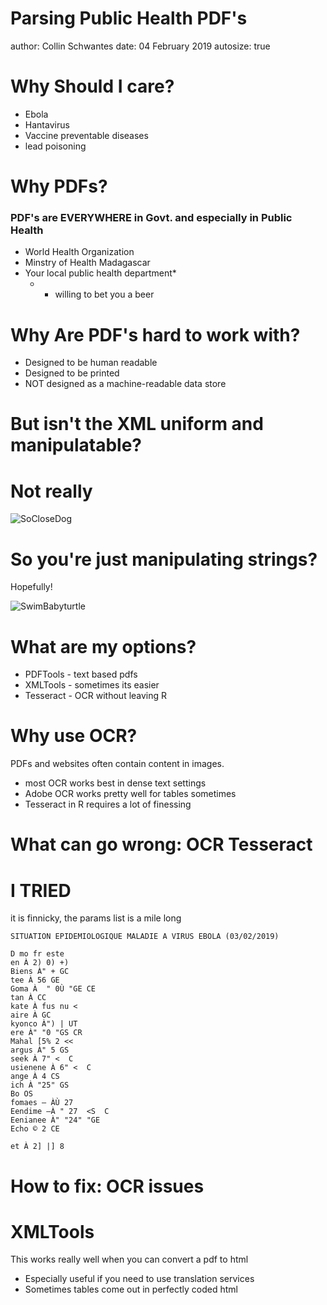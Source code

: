 Parsing Public Health PDF's
========================================================
author: Collin Schwantes
date: 04 February 2019
autosize: true

Why Should I care? 
========================================================
 
- Ebola
- Hantavirus
- Vaccine preventable diseases
- lead poisoning

Why PDFs?
========================================================

### PDF's are EVERYWHERE in Govt. and especially in Public Health
- World Health Organization
- Minstry of Health Madagascar
- Your local public health department*
  - * willing to bet you a beer

Why Are PDF's hard to work with?
========================================================

- Designed to be human readable
- Designed to be printed
- NOT designed as a machine-readable data store

But isn't the XML uniform and manipulatable?
========================================================
# Not really
![SoCloseDog](https://media.giphy.com/media/jBAhj7U5Zptvy/giphy.gif)

So you're just manipulating strings?
========================================================
Hopefully!

![SwimBabyturtle](https://media.giphy.com/media/SYXo0GITROlEs/giphy.gif)


What are my options?
========================================================
- PDFTools - text based pdfs
- XMLTools - sometimes its easier
- Tesseract - OCR without leaving R 

Why use OCR?
========================================================

PDFs and websites often contain content in images.
- most OCR works best in dense text settings
- Adobe OCR works pretty well for tables sometimes 
- Tesseract in R requires a lot of finessing


What can go wrong: OCR Tesseract
========================================================
# I TRIED
it is finnicky, the params list is a mile long

```
SITUATION EPIDEMIOLOGIQUE MALADIE A VIRUS EBOLA (03/02/2019)

D mo fr este
en À 2) 0) +)
Biens À" + GC
tee À 56 GE
Goma À  " 0Ù "GE CE
tan À CC
kate À fus nu <
aire À GC
kyonco À") | UT
ere À" "0 "GS CR
Mahal [5% 2 <<
argus À" 5 GS
seek À 7" <  C
usienene À 6" <  C
ange À 4 CS
ich À "25" GS
Bo OS
fomaes — ÀÙ 27
Eendime —À " 27  <S  C
Eenianee À" "24" "GE
Echo © 2 CE

et À 2] |] 8
```


How to fix: OCR issues
========================================================

XMLTools
========================================================
This works really well when you can convert a pdf to html  
- Especially useful if you need to use translation services
- Sometimes tables come out in perfectly coded html



